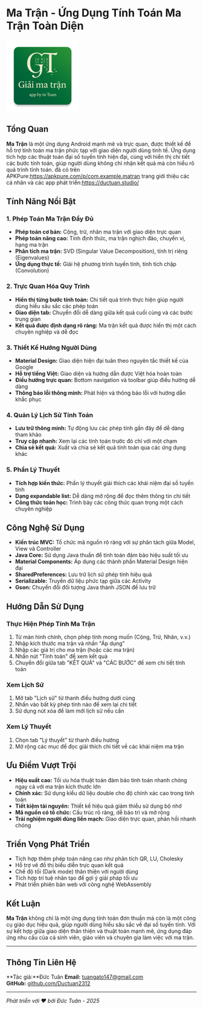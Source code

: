 # Ma Trận - Ứng Dụng Tính Toán Ma Trận Toàn Diện

![Ma Trận Logo](https://github.com/Ductuan2312/matran/blob/834f054e311249bbb15c01f5273798f4f9c9ea67/app/src/main/res/mipmap-xxxhdpi/ic_launcher.webp)

## Tổng Quan

**Ma Trận** là một ứng dụng Android mạnh mẽ và trực quan, được thiết kế để hỗ trợ tính toán ma trận phức tạp với giao diện người dùng tinh tế. Ứng dụng tích hợp các thuật toán đại số tuyến tính hiện đại, cùng với hiển thị chi tiết các bước tính toán, giúp người dùng không chỉ nhận kết quả mà còn hiểu rõ quá trình tính toán.
đã có trên APKPure:https://apkpure.com/p/com.example.matran
trang giới thiệu các cá nhân và các app phát triển:https://ductuan.studio/
## Tính Năng Nổi Bật

### 1. Phép Toán Ma Trận Đầy Đủ
- **Phép toán cơ bản:** Cộng, trừ, nhân ma trận với giao diện trực quan
- **Phép toán nâng cao:** Tính định thức, ma trận nghịch đảo, chuyển vị, hạng ma trận
- **Phân tích ma trận:** SVD (Singular Value Decomposition), tính trị riêng (Eigenvalues)
- **Ứng dụng thực tế:** Giải hệ phương trình tuyến tính, tính tích chập (Convolution)

### 2. Trực Quan Hóa Quy Trình
- **Hiển thị từng bước tính toán:** Chi tiết quá trình thực hiện giúp người dùng hiểu sâu sắc các phép toán
- **Giao diện tab:** Chuyển đổi dễ dàng giữa kết quả cuối cùng và các bước trung gian
- **Kết quả được định dạng rõ ràng:** Ma trận kết quả được hiển thị một cách chuyên nghiệp và dễ đọc

### 3. Thiết Kế Hướng Người Dùng
- **Material Design:** Giao diện hiện đại tuân theo nguyên tắc thiết kế của Google
- **Hỗ trợ tiếng Việt:** Giao diện và hướng dẫn được Việt hóa hoàn toàn
- **Điều hướng trực quan:** Bottom navigation và toolbar giúp điều hướng dễ dàng
- **Thông báo lỗi thông minh:** Phát hiện và thông báo lỗi với hướng dẫn khắc phục

### 4. Quản Lý Lịch Sử Tính Toán
- **Lưu trữ thông minh:** Tự động lưu các phép tính gần đây để dễ dàng tham khảo
- **Truy cập nhanh:** Xem lại các tính toán trước đó chỉ với một chạm
- **Chia sẻ kết quả:** Xuất và chia sẻ kết quả tính toán qua các ứng dụng khác

### 5. Phần Lý Thuyết
- **Tích hợp kiến thức:** Phần lý thuyết giải thích các khái niệm đại số tuyến tính
- **Dạng expandable list:** Dễ dàng mở rộng để đọc thêm thông tin chi tiết
- **Công thức toán học:** Trình bày các công thức quan trọng một cách chuyên nghiệp

## Công Nghệ Sử Dụng

- **Kiến trúc MVC:** Tổ chức mã nguồn rõ ràng với sự phân tách giữa Model, View và Controller
- **Java Core:** Sử dụng Java thuần để tính toán đảm bảo hiệu suất tối ưu
- **Material Components:** Áp dụng các thành phần Material Design hiện đại
- **SharedPreferences:** Lưu trữ lịch sử phép tính hiệu quả
- **Serializable:** Truyền dữ liệu phức tạp giữa các Activity
- **Gson:** Chuyển đổi đối tượng Java thành JSON để lưu trữ

## Hướng Dẫn Sử Dụng

### Thực Hiện Phép Tính Ma Trận
1. Từ màn hình chính, chọn phép tính mong muốn (Cộng, Trừ, Nhân, v.v.)
2. Nhập kích thước ma trận và nhấn "Áp dụng"
3. Nhập các giá trị cho ma trận (hoặc các ma trận)
4. Nhấn nút "Tính toán" để xem kết quả
5. Chuyển đổi giữa tab "KẾT QUẢ" và "CÁC BƯỚC" để xem chi tiết tính toán

### Xem Lịch Sử
1. Mở tab "Lịch sử" từ thanh điều hướng dưới cùng
2. Nhấn vào bất kỳ phép tính nào để xem lại chi tiết
3. Sử dụng nút xóa để làm mới lịch sử nếu cần

### Xem Lý Thuyết
1. Chọn tab "Lý thuyết" từ thanh điều hướng
2. Mở rộng các mục để đọc giải thích chi tiết về các khái niệm ma trận

## Ưu Điểm Vượt Trội

- **Hiệu suất cao:** Tối ưu hóa thuật toán đảm bảo tính toán nhanh chóng ngay cả với ma trận kích thước lớn
- **Chính xác:** Sử dụng kiểu dữ liệu double cho độ chính xác cao trong tính toán
- **Tiết kiệm tài nguyên:** Thiết kế hiệu quả giảm thiểu sử dụng bộ nhớ
- **Mã nguồn có tổ chức:** Cấu trúc rõ ràng, dễ bảo trì và mở rộng
- **Trải nghiệm người dùng liền mạch:** Giao diện trực quan, phản hồi nhanh chóng

## Triển Vọng Phát Triển

- Tích hợp thêm phép toán nâng cao như phân tích QR, LU, Cholesky
- Hỗ trợ vẽ đồ thị biểu diễn trực quan kết quả
- Chế độ tối (Dark mode) thân thiện với người dùng
- Tích hợp trí tuệ nhân tạo để gợi ý giải pháp tối ưu
- Phát triển phiên bản web với công nghệ WebAssembly

## Kết Luận

**Ma Trận** không chỉ là một ứng dụng tính toán đơn thuần mà còn là một công cụ giáo dục hiệu quả, giúp người dùng hiểu sâu sắc về đại số tuyến tính. Với sự kết hợp giữa giao diện thân thiện và thuật toán mạnh mẽ, ứng dụng đáp ứng nhu cầu của cả sinh viên, giáo viên và chuyên gia làm việc với ma trận.

---

## Thông Tin Liên Hệ

**Tác giả:**Đức Tuân 
**Email:** tuangato147@gmail.com  
**GitHub:** [github.com/Ductuan2312](https://github.com/Ductuan2312)

---

*Phát triển với ♥ bởi Đức Tuân - 2025*
